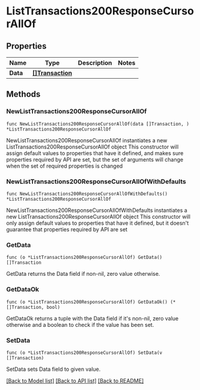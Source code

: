 # ListTransactions200ResponseCursorAllOf

## Properties

Name | Type | Description | Notes
------------ | ------------- | ------------- | -------------
**Data** | [**[]Transaction**](Transaction.md) |  | 

## Methods

### NewListTransactions200ResponseCursorAllOf

`func NewListTransactions200ResponseCursorAllOf(data []Transaction, ) *ListTransactions200ResponseCursorAllOf`

NewListTransactions200ResponseCursorAllOf instantiates a new ListTransactions200ResponseCursorAllOf object
This constructor will assign default values to properties that have it defined,
and makes sure properties required by API are set, but the set of arguments
will change when the set of required properties is changed

### NewListTransactions200ResponseCursorAllOfWithDefaults

`func NewListTransactions200ResponseCursorAllOfWithDefaults() *ListTransactions200ResponseCursorAllOf`

NewListTransactions200ResponseCursorAllOfWithDefaults instantiates a new ListTransactions200ResponseCursorAllOf object
This constructor will only assign default values to properties that have it defined,
but it doesn't guarantee that properties required by API are set

### GetData

`func (o *ListTransactions200ResponseCursorAllOf) GetData() []Transaction`

GetData returns the Data field if non-nil, zero value otherwise.

### GetDataOk

`func (o *ListTransactions200ResponseCursorAllOf) GetDataOk() (*[]Transaction, bool)`

GetDataOk returns a tuple with the Data field if it's non-nil, zero value otherwise
and a boolean to check if the value has been set.

### SetData

`func (o *ListTransactions200ResponseCursorAllOf) SetData(v []Transaction)`

SetData sets Data field to given value.



[[Back to Model list]](../README.md#documentation-for-models) [[Back to API list]](../README.md#documentation-for-api-endpoints) [[Back to README]](../README.md)


